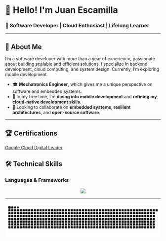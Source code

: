 # 👋 Hello! I'm **Juan Escamilla**  

### 🚀 **Software Developer | Cloud Enthusiast | Lifelong Learner**

---

## 📌 **About Me**  
I’m a software developer with more than a year of experience, passionate about building scalable and efficient solutions. I specialize in backend development, cloud computing, and system design. Currently, I’m exploring mobile development.

- 🎓 **Mechatronics Engineer**, which gives me a unique perspective on software and embedded systems.  
- 🌱 In my free time, I’m **diving into mobile development** and **refining my cloud-native development skills**.  
- 🤝 Looking to collaborate on **embedded systems**, **resilient architectures**, and **open-source software**.  

---

## 🏆 **Certifications**  

<a href="https://www.credly.com/badges/7c3dd577-32d6-4869-8dab-56233768cbee/public_url">Google Cloud Digital Leader</a>


## 🛠️ **Technical Skills**  
### **Languages & Frameworks**  
<p align="center">
  <a href="https://skillicons.dev">
    <img src="https://skillicons.dev/icons?i=git,c,cpp,express,github,html,java,js,linux,mongodb,sqlite,nodejs,python,react,ts,raspberrypi,gcp,aws,spring&perline=14" />
  </a>
</p>

---

<picture>
  <source media="(prefers-color-scheme: dark)" srcset="https://github.com/EscamillaJuan/EscamillaJuan/blob/output/github-contribution-grid-snake.svg" />
  <source media="(prefers-color-scheme: light)" srcset="https://github.com/EscamillaJuan/EscamillaJuan/blob/output/github-contribution-grid-snake.svg" />
  <img alt="github-snake" src="https://github.com/EscamillaJuan/EscamillaJuan/blob/output/github-contribution-grid-snake.svg" />
</picture>
